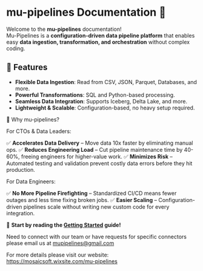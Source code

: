 # mu-pipelines Documentation 🚀

Welcome to the **mu-pipelines** documentation!  
Mu-Pipelines is a **configuration-driven data pipeline platform** that enables easy **data ingestion, transformation, and orchestration** without complex coding.

## 🌟 Features
- **Flexible Data Ingestion**: Read from CSV, JSON, Parquet, Databases, and more.
- **Powerful Transformations**: SQL and Python-based processing.
- **Seamless Data Integration**: Supports Iceberg, Delta Lake, and more.
- **Lightweight & Scalable**: Configuration-based, no heavy setup required.

🚀 Why mu-pipelines? 

For CTOs & Data Leaders:

✅ **Accelerates Data Delivery** – Move data 10x faster by eliminating manual ops.
✅ **Reduces Engineering Load** – Cut pipeline maintenance time by 40-60%, freeing engineers for higher-value work.
✅ **Minimizes Risk** – Automated testing and validation prevent costly data errors before they hit production.

For Data Engineers:

✅ **No More Pipeline Firefighting** – Standardized CI/CD means fewer outages and less time fixing broken jobs.
✅ **Easier Scaling** – Configuration-driven pipelines scale without writing new custom code for every integration.


📖 **Start by reading the [Getting Started](getting-started.md) guide!**

Need to connect with our team or have requests for specific connectors please email us at mupipelines@gmail.com

For more details please visit our website: https://mosaicsoft.wixsite.com/mu-pipelines